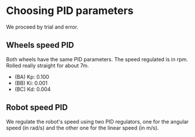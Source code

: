 # Choosing PID parameters

We proceed by trial and error.

## Wheels speed PID

Both wheels have the same PID parameters. The speed regulated is in rpm.
Rolled really straight for about 7m.

- (BA) Kp: 0.100
- (BB) Ki: 0.001
- (BC) Kd: 0.004

## Robot speed PID

We regulate the robot's speed using two PID regulators, one for the angular speed (in rad/s) and the other one for the linear speed (in m/s).
